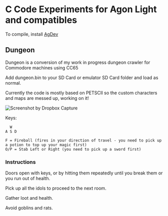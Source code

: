 # C Code Experiments for Agon Light and compatibles

To compile, install [AgDev](https://github.com/pcawte/AgDev)

## Dungeon

Dungeon is a conversion of my work in progress dungeon crawler for Commodore machines using CC65

Add dungeon.bin to your SD Card or emulator SD Card folder and load as normal.

Currently the code is mostly based on PETSCII so the custom characters and maps are messed up, working on it!

![Screenshot by Dropbox Capture](https://github.com/omiq/agon-code/assets/3143825/7738afc5-a9e5-4e18-8ac2-5fb464734b2c)

Keys:
```
  W
A S D

F = Fireball (fires in your direction of travel - you need to pick up a potion to top up your magic first)
O/P = Stab Left or Right (you need to pick up a sword first)
```
### Instructions

Doors open with keys, or by hitting them repeatedly until you break them or you run out of health.

Pick up all the idols to proceed to the next room.

Gather loot and health.

Avoid goblins and rats.
